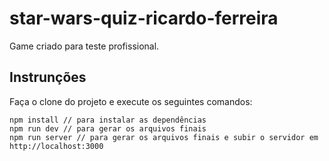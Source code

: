 # star-wars-quiz-ricardo-ferreira

Game criado para teste profissional.

## Instrunções

Faça o clone do projeto e execute os seguintes comandos:

```
npm install // para instalar as dependências
npm run dev // para gerar os arquivos finais
npm run server // para gerar os arquivos finais e subir o servidor em http://localhost:3000

```